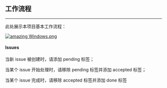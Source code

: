 ## 工作流程

---

此处展示本项目基本工作流程：

[![amazing Windows.png](https://s23.postimg.org/kmds02b3v/amazing_Windows.png)](https://postimg.org/image/beljjd41j/)

#### Issues

当新 issue 被创建时，请添加 pending 标签；

当某个 issue 开始处理时，请移除 pending 标签并添加 accepted 标签；

当某个 issue 完成时，请移除 accepted 标签并添加 done 标签
